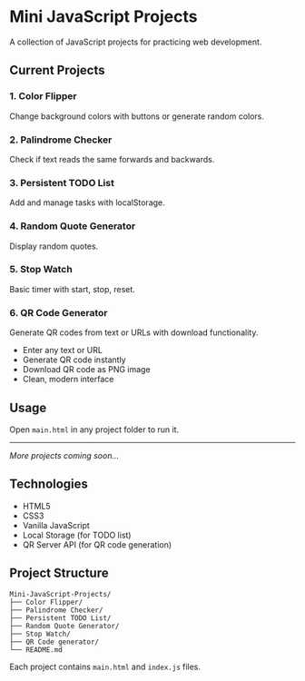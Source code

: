 # Mini JavaScript Projects

A collection of JavaScript projects for practicing web development.

## Current Projects

### 1. Color Flipper

Change background colors with buttons or generate random colors.

### 2. Palindrome Checker

Check if text reads the same forwards and backwards.

### 3. Persistent TODO List

Add and manage tasks with localStorage.

### 4. Random Quote Generator

Display random quotes.

### 5. Stop Watch

Basic timer with start, stop, reset.

### 6. QR Code Generator

Generate QR codes from text or URLs with download functionality.

- Enter any text or URL
- Generate QR code instantly
- Download QR code as PNG image
- Clean, modern interface

## Usage

Open `main.html` in any project folder to run it.

---

_More projects coming soon..._

## Technologies

- HTML5
- CSS3
- Vanilla JavaScript
- Local Storage (for TODO list)
- QR Server API (for QR code generation)

## Project Structure

```
Mini-JavaScript-Projects/
├── Color Flipper/
├── Palindrome Checker/
├── Persistent TODO List/
├── Random Quote Generator/
├── Stop Watch/
├── QR Code generator/
└── README.md
```

Each project contains `main.html` and `index.js` files.
